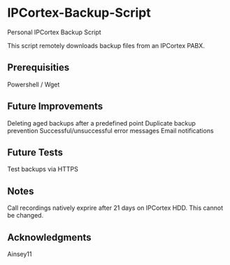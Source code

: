 # IPCortex-Backup-Script
Personal IPCortex Backup Script

This script remotely downloads backup files from an IPCortex PABX.

## Prerequisities
Powershell / Wget

## Future Improvements
Deleting aged backups after a predefined point
Duplicate backup prevention
Successful/unsuccessful error messages
Email notifications

## Future Tests
Test backups via HTTPS 

## Notes
Call recordings natively exprire after 21 days on IPCortex HDD. This cannot be changed.

## Acknowledgments
Ainsey11
